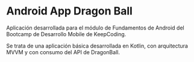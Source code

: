 # Android App Dragon Ball

Aplicación desarrollada para el módulo de Fundamentos de Android del Bootcamp de Desarrollo Mobile de KeepCoding.

Se trata de una aplicación básica desarrollada en Kotlin, con arquitectura MVVM y con consumo del API de DragonBall.

